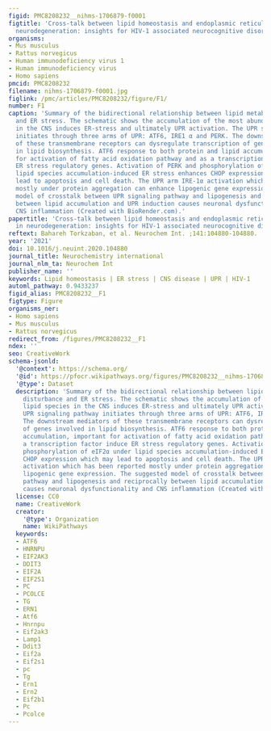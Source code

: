 ```yaml
---
figid: PMC8208232__nihms-1706879-f0001
figtitle: 'Cross-talk between lipid homeostasis and endoplasmic reticulum stress in
  neurodegeneration: insights for HIV-1 associated neurocognitive disorders (HAND)'
organisms:
- Mus musculus
- Rattus norvegicus
- Human immunodeficiency virus 1
- Human immunodeficiency virus
- Homo sapiens
pmcid: PMC8208232
filename: nihms-1706879-f0001.jpg
figlink: /pmc/articles/PMC8208232/figure/F1/
number: F1
caption: 'Summary of the bidirectional relationship between lipid metabolism disturbance
  and ER stress. The schematic shows the accumulation of the most abundant lipid species
  in the CNS induces ER-stress and ultimately UPR activation. The UPR signaling pathway
  initiates through three arms of UPR: ATF6, IRE1 α and PERK. The downstream mediators
  of these transmembrane receptors can dysregulate transcription of genes involved
  in lipid biosynthesis. ATF6 response to both protein and lipid accumulation, important
  for activation of fatty acid oxidation pathway and as a transcription factor induce
  ER stress regulatory genes. Activation of PERK and phosphorylation of eIF2α under
  lipid species accumulation-induced ER stress enhances CHOP expression which may
  lead to apoptosis and cell death. The UPR arm IRE-1α activation which has been reported
  mostly under protein aggregation can enhance lipogenic gene expression. The suggested
  model of crosstalk between UPR signaling pathway and lipogenesis and reciprocally
  between lipid accumulation and UPR induction causes neuronal dysfunctionality and
  CNS inflammation (Created with BioRender.com).'
papertitle: 'Cross-talk between lipid homeostasis and endoplasmic reticulum stress
  in neurodegeneration: insights for HIV-1 associated neurocognitive disorders (HAND).'
reftext: Bahareh Torkzaban, et al. Neurochem Int. ;141:104880-104880.
year: '2021'
doi: 10.1016/j.neuint.2020.104880
journal_title: Neurochemistry international
journal_nlm_ta: Neurochem Int
publisher_name: ''
keywords: Lipid homeostasis | ER stress | CNS disease | UPR | HIV-1
automl_pathway: 0.9433237
figid_alias: PMC8208232__F1
figtype: Figure
organisms_ner:
- Homo sapiens
- Mus musculus
- Rattus norvegicus
redirect_from: /figures/PMC8208232__F1
ndex: ''
seo: CreativeWork
schema-jsonld:
  '@context': https://schema.org/
  '@id': https://pfocr.wikipathways.org/figures/PMC8208232__nihms-1706879-f0001.html
  '@type': Dataset
  description: 'Summary of the bidirectional relationship between lipid metabolism
    disturbance and ER stress. The schematic shows the accumulation of the most abundant
    lipid species in the CNS induces ER-stress and ultimately UPR activation. The
    UPR signaling pathway initiates through three arms of UPR: ATF6, IRE1 α and PERK.
    The downstream mediators of these transmembrane receptors can dysregulate transcription
    of genes involved in lipid biosynthesis. ATF6 response to both protein and lipid
    accumulation, important for activation of fatty acid oxidation pathway and as
    a transcription factor induce ER stress regulatory genes. Activation of PERK and
    phosphorylation of eIF2α under lipid species accumulation-induced ER stress enhances
    CHOP expression which may lead to apoptosis and cell death. The UPR arm IRE-1α
    activation which has been reported mostly under protein aggregation can enhance
    lipogenic gene expression. The suggested model of crosstalk between UPR signaling
    pathway and lipogenesis and reciprocally between lipid accumulation and UPR induction
    causes neuronal dysfunctionality and CNS inflammation (Created with BioRender.com).'
  license: CC0
  name: CreativeWork
  creator:
    '@type': Organization
    name: WikiPathways
  keywords:
  - ATF6
  - HNRNPU
  - EIF2AK3
  - DDIT3
  - EIF2A
  - EIF2S1
  - PC
  - PCOLCE
  - TG
  - ERN1
  - Atf6
  - Hnrnpu
  - Eif2ak3
  - Lamp1
  - Ddit3
  - Eif2a
  - Eif2s1
  - pc
  - Tg
  - Ern1
  - Ern2
  - Eif2b1
  - Pc
  - Pcolce
---
```

